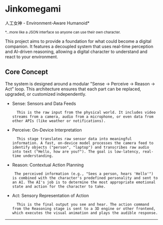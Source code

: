 # Jinkomegami

人工女神 - Environment-Aware Humanoid*

<small>*...more like a JSON interface so anyone can use their own character.</small>

This project aims to provide a foundation for what could become a digital companion. It features a decoupled system that uses real-time perception and AI-driven reasoning, allowing a digital character to understand and react to your environment.

## Core Concept

The system is designed around a modular "Sense → Perceive → Reason → Act" loop. This architecture ensures that each part can be replaced, upgraded, or customized independently.

- Sense: Sensors and Data Feeds

        This is the raw input from the physical world. It includes video streams from a camera, audio from a microphone, or even data from other APIs (like weather or notifications).

- Perceive: On-Device Interpretation

        This stage translates raw sensor data into meaningful information. A fast, on-device model processes the camera feed to identify objects ("person", "laptop") and transcribes raw audio into text ("Hello, how are you?"). The goal is low-latency, real-time understanding.

- Reason: Contextual Action Planning

       The perceived information (e.g., "Sees a person, hears 'Hello'") is combined with the character's predefined personality and sent to an AI. The AI's job is to determine the most appropriate emotional state and action for the character to take.

- Act: Sensory Representation of Action

        This is the final output you see and hear. The action command from the Reasoning stage is sent to a 3D engine or other frontend, which executes the visual animation and plays the audible response.


---
